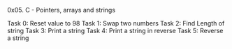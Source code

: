 0x05. C - Pointers, arrays and strings

Task 0: Reset value to 98
Task 1: Swap two numbers
Task 2: Find Length of string
Task 3: Print a string
Task 4: Print a string in reverse
Task 5: Reverse a string
